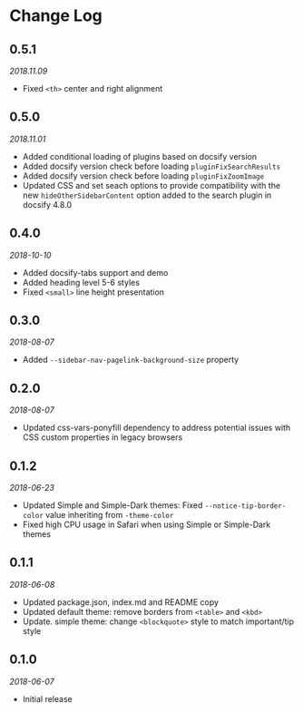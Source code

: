 # Change Log

## 0.5.1

*2018.11.09*

-  Fixed `<th>` center and right alignment

## 0.5.0

*2018.11.01*

- Added conditional loading of plugins based on docsify version
- Added docsify version check before loading `pluginFixSearchResults`
- Added docsify version check before loading `pluginFixZoomImage`
- Updated CSS and set seach options to provide compatibility with the new
  `hideOtherSidebarContent` option added to the search plugin in docsify 4.8.0

## 0.4.0

*2018-10-10*

- Added docsify-tabs support and demo
- Added heading level 5-6 styles
- Fixed `<small>` line height presentation

## 0.3.0

*2018-08-07*

- Added `--sidebar-nav-pagelink-background-size` property

## 0.2.0

*2018-08-07*

- Updated css-vars-ponyfill dependency to address potential issues with
  CSS custom properties in legacy browsers

## 0.1.2

*2018-06-23*

- Updated Simple and Simple-Dark themes: Fixed `--notice-tip-border-color`
  value inheriting from `-theme-color`
- Fixed high CPU usage in Safari when using Simple or Simple-Dark themes

## 0.1.1

*2018-06-08*

- Updated package.json, index.md and README copy
- Updated default theme: remove borders from `<table>` and `<kbd>`
- Update. simple theme: change `<blockquote>` style to match important/tip style

## 0.1.0

*2018-06-07*

- Initial release
